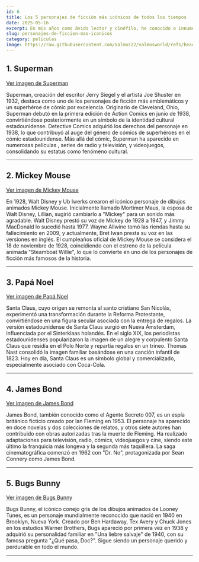 ```yaml
---
id: 6
title: Los 5 personajes de ficción más icónicos de todos los tiempos
date: 2025-05-16
excerpt: En mis años como ávido lector y cinéfilo, he conocido a innumerables personajes que han dejado una huella imborrable en mi corazón. Algunos me han hecho reír, otros me han hecho llorar, y algunos incluso han desafiado mi perspectiva. Sin embargo, en este vasto universo de seres ficticios, hay algunos íconos que se yerguen imponentes, más allá del tiempo y el género. En este artículo, pretendo presentarles a algunos de los personajes de ficción más emblemáticos de todos los tiempos aquellos que no solo han moldeado la literatura y el cine, sino que también han dejado una huella imborrable en nuestra conciencia cultural colectiva.
slug: personajes-de-ficcion-mas-iconicos
category: peliculas
image: https://raw.githubusercontent.com/Valmos22/valmosworld/refs/heads/main/asset/images/personajes-de-ficcion.png
---
```


## 1. Superman

[Ver imagen de Superman](https://fictionhorizon.com/wp-content/uploads/2022/03/120-Most-Iconic-Fictional-Characters-Of-All-Time-01.jpg)

Superman, creación del escritor Jerry Siegel y el artista Joe Shuster en 1932, destaca como uno de los personajes de ficción más emblemáticos y un superhéroe de cómic por excelencia. Originario de Cleveland, Ohio, Superman debutó en la primera edición de Action Comics en junio de 1938, convirtiéndose posteriormente en un símbolo de la identidad cultural estadounidense. Detective Comics adquirió los derechos del personaje en 1938, lo que contribuyó al auge del género de cómics de superhéroes en el cómic estadounidense. Más allá del cómic, Superman ha aparecido en numerosas películas , series de radio y televisión, y videojuegos, consolidando su estatus como fenómeno cultural.

---

## 2. Mickey Mouse

[Ver imagen de Mickey Mouse](https://fictionhorizon.com/wp-content/uploads/2022/08/Mickey-Mouse.jpg)

En 1928, Walt Disney y Ub Iwerks crearon el icónico personaje de dibujos animados Mickey Mouse. Inicialmente llamado Mortimer Maus, la esposa de Walt Disney, Lillian, sugirió cambiarlo a "Mickey" para un sonido más agradable. Walt Disney prestó su voz de Mickey de 1928 a 1947, y Jimmy MacDonald lo sucedió hasta 1977. Wayne Allwine tomó las riendas hasta su fallecimiento en 2009, y actualmente, Bret Iwan presta su voz en las versiones en inglés. El cumpleaños oficial de Mickey Mouse se considera el 18 de noviembre de 1928, coincidiendo con el estreno de la película animada "Steamboat Willie", lo que lo convierte en uno de los personajes de ficción más famosos de la historia.

---

## 3. Papá Noel

[Ver imagen de Papá Noel](https://fictionhorizon.com/wp-content/uploads/2022/03/120-Most-Iconic-Fictional-Characters-Of-All-Time-03.jpg)

Santa Claus, cuyo origen se remonta al santo cristiano San Nicolás, experimentó una transformación durante la Reforma Protestante, convirtiéndose en una figura secular asociada con la entrega de regalos. La versión estadounidense de Santa Claus surgió en Nueva Ámsterdam, influenciada por el Sinterklaas holandés. En el siglo XIX, los periodistas estadounidenses popularizaron la imagen de un alegre y corpulento Santa Claus que residía en el Polo Norte y repartía regalos en un trineo. Thomas Nast consolidó la imagen familiar basándose en una canción infantil de 1823. Hoy en día, Santa Claus es un símbolo global y comercializado, especialmente asociado con Coca-Cola.

---

## 4. James Bond

[Ver imagen de James Bond](https://fictionhorizon.com/wp-content/uploads/2022/08/Sean-Connery-James-bond.jpg)

James Bond, también conocido como el Agente Secreto 007, es un espía británico ficticio creado por Ian Fleming en 1953. El personaje ha aparecido en doce novelas y dos colecciones de relatos, y otros siete autores han contribuido con obras autorizadas tras la muerte de Fleming. Ha realizado adaptaciones para televisión, radio, cómics, videojuegos y cine, siendo este último la franquicia más longeva y la segunda más taquillera. La saga cinematográfica comenzó en 1962 con "Dr. No", protagonizada por Sean Connery como James Bond.

---

## 5. Bugs Bunny

[Ver imagen de Bugs Bunny](https://fictionhorizon.com/wp-content/uploads/2022/03/120-Most-Iconic-Fictional-Characters-Of-All-Time-05-768x432.jpg)

Bugs Bunny, el icónico conejo gris de los dibujos animados de Looney Tunes, es un personaje mundialmente reconocido que nació en 1940 en Brooklyn, Nueva York. Creado por Ben Hardaway, Tex Avery y Chuck Jones en los estudios Warner Brothers, Bugs apareció por primera vez en 1938 y adquirió su personalidad familiar en "Una liebre salvaje" de 1940, con su famosa pregunta "¿Qué pasa, Doc?". Sigue siendo un personaje querido y perdurable en todo el mundo.

---

